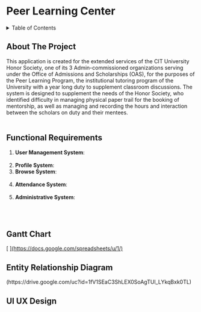 # Peer Learning Center




<!-- TABLE OF CONTENTS -->
<details>
  <summary>Table of Contents</summary>
  <ol>
    <li><a href="#about">About</a></li>
    <li><a href="#funcitonal-requirements">Functional Requirements</a></li>
    <li><a href="#gantt">Gantt Chart</a></li>
    <li><a href="#erd">Entity Relationship Diagram</a></li>
    <li><a href="#uiux">UI UX Design</a></li>
  </ol>
</details>


<!-- about -->
## About The Project
<section id="about">
This application is created for the extended services of the CIT University Honor Society, one of its 3 Admin-commissioned organizations serving under the Office of Admissions and Scholarships (OAS), for the purposes of the Peer Learning Program, the institutional tutoring program of the University with a year long duty to supplement classroom discussions. The system is designed to supplement the needs of the Honor Society, who identified difficulty in managing physical paper trail for the booking of mentorship, as well as managing and recording the hours and interaction between the scholars on duty and their mentees.

</section>
<br>

<!-- functional requirements -->
## Functional Requirements
<section id="functional-requirements">
  <ol>
  <li>
    <strong>User Management System</strong>: 
  </li>
  <br>
  <li>
    <strong>Profile System</strong>: 
  <br>
  <li>
    <strong>Browse System</strong>: 
  </li>
  <br>
  <li>
    <strong>Attendance System</strong>: 
  </li>
  <br>
  <li>
    <strong>Administrative System</strong>: 
  </li>
  <br>
</ol>

<br>

</section>

<!-- gantt -->
## Gantt Chart
<section id="gantt">
 [ <a href="">
    <img src="" alt="" />](https://docs.google.com/spreadsheets/u/1/)
  </a>
</section>


<!-- erd -->
## Entity Relationship Diagram
<section id="erd">
 (https://drive.google.com/uc?id=1fV1SEaC3ShLEX0SoAgTUl_LYkqBxk0TL)
</section>


<!-- uiux -->
## UI UX Design
[<section id="uiux">
  ](https://www.figma.com/design/J6z6uzXl1O8fitcmaAHWKg/Perpetua_CSIT327?t=WsQ6X2AcqG7Fz0gp-0)
  </a>
</section>


